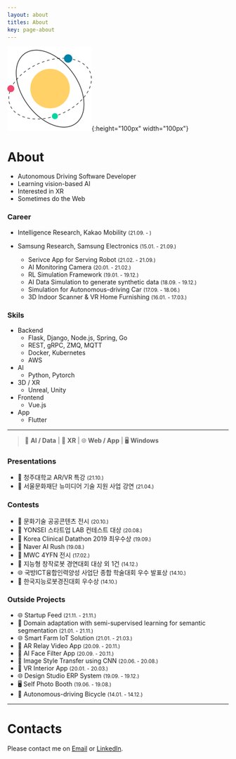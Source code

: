 ```yaml
---
layout: about
titles: About
key: page-about
---
```


![hi-space](/assets/android-chrome-192x192.png){:height="100px" width="100px"}

# About

- Autonomous Driving Software Developer
- Learning vision-based AI
- Interested in XR
- Sometimes do the Web

### Career

- Intelligence Research, Kakao Mobility <small>(21.09. - )</small>

- Samsung Research, Samsung Electronics <small>(15.01. - 21.09.)</small>
  - Serivce App for Serving Robot <small> (21.02. - 21.09.) </small>
  - AI Monitoring Camera <small> (20.01. - 21.02.) </small>
  - RL Simulation Framework <small> (19.01. - 19.12.) </small>
  - AI Data Simulation to generate synthetic data <small> (18.09. - 19.12.) </small>
  - Simulation for Autonomous-driving Car <small> (17.09. - 18.06.) </small>
  - 3D Indoor Scanner & VR Home Furnishing <small> (16.01. - 17.03.) </small>

### Skils

- Backend
  - Flask, Django, Node.js, Spring, Go
  - REST, gRPC, ZMQ, MQTT
  - Docker, Kubernetes
  - AWS
- AI
  - Python, Pytorch
- 3D / XR
  - Unreal, Unity
- Frontend
  - Vue.js
- App
  - Flutter

---

> 🤖 **AI / Data** | 🥽 **XR** | 🌐 **Web / App** | 🖥️ **Windows**

### Presentations

- 🥽 청주대학교 AR/VR 특강 <small>(21.10.)</small>
- 🥽 서울문화재단 뉴미디어 기술 지원 사업 강연 <small>(21.04.)</small>

### Contests

- 🥽 문화기술 공공콘텐츠 전시 <small> (20.10.) </small>
- 🥽 YONSEI 스타트업 LAB 컨테스트 대상 <small> (20.08.) </small>
- 🤖 Korea Clinical Datathon 2019 최우수상 <small> (19.09.) </small>
- 🤖 Naver AI Rush <small> (19.08.) </small>
- 🥽 MWC 4YFN 전시 <small> (17.02.) </small>
- 🤖 지능형 창작로봇 경연대회 대상 외 1건 <small> (14.12.) </small>
- 🌐 국방ICT융합인력양성 사업단 종합 학술대회 우수 발표상 <small> (14.10.) </small>
- 🤖 한국지능로봇경진대회 우수상 <small> (14.10.) </small>

### Outside Projects

- 🌐 Startup Feed  <small> (21.11. - 21.11.) </small>
- 🤖 Domain adaptation with semi-supervised learning for semantic segmentation <small> (21.01. - 21.11.) </small>
- 🌐 Smart Farm IoT Solution <small> (21.01. - 21.03.) </small>
- 🥽 AR Relay Video App <small> (20.09. - 20.11.) </small>
- 🤖 AI Face Filter App <small> (20.09. - 20.11.) </small>
- 🤖 Image Style Transfer using CNN <small> (20.06. - 20.08.) </small>
- 🥽 VR Interior App <small> (20.01. - 20.03.) </small>
- 🌐 Design Studio ERP System <small> (19.09. - 19.12.) </small>
- 🖥️ Self Photo Booth <small> (19.06. - 19.08.) </small>
- 🤖 Autonomous-driving Bicycle <small> (14.01. - 14.12.) </small>

---

# Contacts

Please contact me on [Email](mailto:hispace.j@gmail.com) or [LinkedIn](https://www.linkedin.com/in/yoo-lee/).
